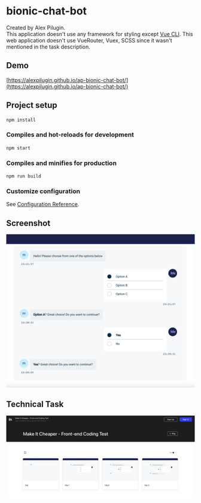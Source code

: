 # bionic-chat-bot

Created by Alex Pilugin.     
This application doesn't use any framework for styling except [Vue CLI](https://cli.vuejs.org/guide/creating-a-project.html).
This web application doesn't use VueRouter, Vuex, SCSS since it wasn't mentioned in the task description.

## Demo
[https://alexpilugin.github.io/ap-bionic-chat-bot/](https://alexpilugin.github.io/ap-bionic-chat-bot/)

## Project setup
```
npm install
```

### Compiles and hot-reloads for development
```
npm start
```

### Compiles and minifies for production
```
npm run build
```

### Customize configuration
See [Configuration Reference](https://cli.vuejs.org/config/).

## Screenshot

![screenshot.png](https://github.com/alexpilugin/ap-bionic-chat-bot/blob/main/public/Bionics-chat-bot-screenshot.png "screenshot.png")

## Technical Task

![Make-It-Cheaper-tech-task.png](https://github.com/alexpilugin/ap-bionic-chat-bot/blob/main/public/Make-It-Cheaper-for-free.png "Make-It-Cheaper-tech-task.png")